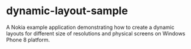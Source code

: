 dynamic-layout-sample
=====================

A Nokia example application demonstrating how to create a dynamic layouts for different size of resolutions and physical screens on Windows Phone 8 platform.
